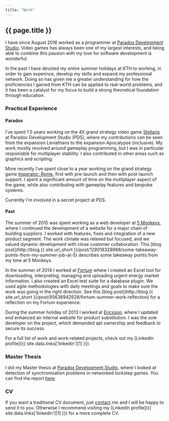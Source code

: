 ```yaml
---
title: "Work"
---
```


## {{ page.title }}

I have since August 2016 worked as a programmer at [Paradox Development Studio](https://www.paradoxplaza.com/).
Video games has always been one of my largest interests, and being able to combine
this passion with my love for software development is wonderful.

In the past I have devoted my entire summer holidays at KTH to working, in order
to gain experince, develop my skills and expand my professional network. Doing so
has given me a greater understanding for how the proficiencies I gained from KTH can
be applied to real-world problems, and it has been a catalyst for my focus to build
a strong theoretical foundation through education.

### Practical Experience

#### Paradox

I've spent 1.5 years working on the 4X grand strategy video game [Stellaris](https://www.paradoxplaza.com/stellaris/STST01G-MASTER.html)
at Paradox Development Studio (PDS), where my contributions can be seen from the expansion
Leviathans to the expansion Apocalypse (inclusive). My work mostly revolved around gameplay
programming, but I was in particular responisble for multiplayer stability. I also contributed in
other areas such as graphics and scripting.

More recently I've spent close to a year working on the grand strategy game [Imperator: Rome](https://www.paradoxplaza.com/imperator-rome/IMIM01GSK0000001-MASTER.html),
first with pre-launch and then with post-launch support. I spent a significant amount of time
on the mutliplayer aspect of the game, while also contributing with gameplay features and
bespoke systems.

Currently I'm involved in a secret project at PDS.

#### Past

The summer of 2015 was spent working as a web developer at [5 Monkeys](https://5monkeys.se/),
where I continued the development of a website for a major chain of building
suppliers. I worked with features, fixes and integration of a new product segment. The
work climate was relaxed but focused, and we valued dynamic development with close customer
collaboration. This [blog post](http://blog.{{ site.url_short }}/post/129018328988/some-takeaway-points-from-my-summer-job-at-5)
describes some takeaway points from my time at 5 Monkeys.

In the summer of 2014 I worked at [Fortum](https://www.fortum.com/) where I created an
Excel tool for downloading, interpreting, managing and uploading urgent energy market
information. I also created an Excel test suite for a database plugin. We used agile
methodologies with daily meetings and goals to make sure the work was going in the
right direction. See this [blog post](http://blog.{{ site.url_short }}/post/95636942628/fortum-summer-work-reflection)
for a reflection on my Fortum experience.

During the summer holiday of 2013 I worked at [Ericsson](https://www.ericsson.com/),
where I updated end enhanced an internal website for product substitution. I was the sole
developer on the project, which demanded apt ownership and feedback to secure its success.

For a full list of work and work-related projects, check out my [LinkedIn profile]({{ site.data.links['linkedin'][1] }}).

### Master Thesis

I did my Master thesis at [Paradox Development Studio](https://www.paradoxplaza.com/),
where I looked at detection of synchronisation problems in networked lockstep games.
You can find the report [here](http://kth.diva-portal.org/smash/record.jsf?pid=diva2:947287).

### CV

If you want a traditional CV document, just [contact](/about#contact) me and I
will be happy to send it to you. Otherwise I recommend visiting my [LinkedIn profile]({{ site.data.links['linkedin'][1] }})
for a more complete CV.
